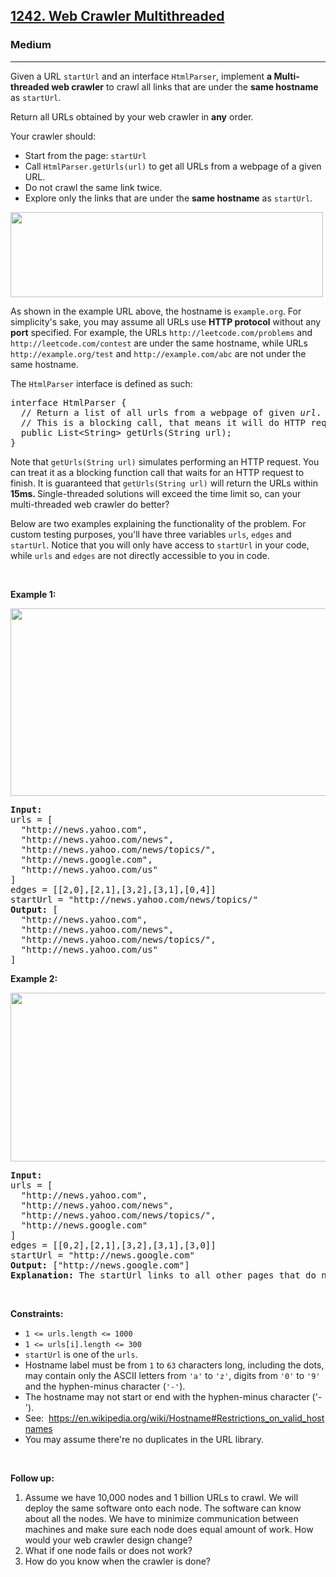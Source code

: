 <h2><a href="https://leetcode.com/problems/web-crawler-multithreaded/">1242. Web Crawler Multithreaded</a></h2><h3>Medium</h3><hr><div><p>Given a URL <code>startUrl</code> and an interface <code>HtmlParser</code>, implement <strong>a Multi-threaded web crawler</strong> to crawl all links that are under the <strong>same hostname</strong> as <code>startUrl</code>.</p>

<p>Return all URLs obtained by your web crawler in <strong>any</strong> order.</p>

<p>Your crawler should:</p>

<ul>
	<li>Start from the page: <code>startUrl</code></li>
	<li>Call <code>HtmlParser.getUrls(url)</code> to get all URLs from a webpage of a given URL.</li>
	<li>Do not crawl the same link twice.</li>
	<li>Explore only the links that are under the <strong>same hostname</strong> as <code>startUrl</code>.</li>
</ul>
<img alt="" src="https://assets.leetcode.com/uploads/2019/08/13/urlhostname.png" style="width: 500px; height: 136px;">
<p>As shown in the example URL above, the hostname is <code>example.org</code>. For simplicity's sake, you may assume all URLs use <strong>HTTP protocol</strong> without any <strong>port</strong> specified. For example, the URLs <code>http://leetcode.com/problems</code> and <code>http://leetcode.com/contest</code> are under the same hostname, while URLs <code>http://example.org/test</code> and <code>http://example.com/abc</code> are not under the same hostname.</p>

<p>The <code>HtmlParser</code> interface is defined as such:</p>

<pre>interface HtmlParser {
  // Return a list of all urls from a webpage of given <em>url</em>.
  // This is a blocking call, that means it will do HTTP request and return when this request is finished.
  public List&lt;String&gt; getUrls(String url);
}
</pre>

<p>Note that <code>getUrls(String url)</code> simulates performing an HTTP request. You can treat it as a blocking function call that waits for an HTTP request to finish. It is guaranteed that <code>getUrls(String url)</code> will return the URLs within <strong>15ms. </strong> Single-threaded solutions will exceed the time limit so, can your multi-threaded web crawler do better?</p>

<p>Below are two examples explaining the functionality of the problem. For custom testing purposes, you'll have three variables <code>urls</code>, <code>edges</code> and <code>startUrl</code>. Notice that you will only have access to <code>startUrl</code> in your code, while <code>urls</code> and <code>edges</code> are not directly accessible to you in code.</p>

<p>&nbsp;</p>
<p><strong>Example 1:</strong></p>

<p><img alt="" src="https://assets.leetcode.com/uploads/2019/10/23/sample_2_1497.png" style="width: 610px; height: 300px;"></p>

<pre><strong>Input:
</strong>urls = [
&nbsp; "http://news.yahoo.com",
&nbsp; "http://news.yahoo.com/news",
&nbsp; "http://news.yahoo.com/news/topics/",
&nbsp; "http://news.google.com",
&nbsp; "http://news.yahoo.com/us"
]
edges = [[2,0],[2,1],[3,2],[3,1],[0,4]]
startUrl = "http://news.yahoo.com/news/topics/"
<strong>Output:</strong> [
&nbsp; "http://news.yahoo.com",
&nbsp; "http://news.yahoo.com/news",
&nbsp; "http://news.yahoo.com/news/topics/",
&nbsp; "http://news.yahoo.com/us"
]
</pre>

<p><strong>Example 2:</strong></p>

<p><strong><img alt="" src="https://assets.leetcode.com/uploads/2019/10/23/sample_3_1497.png" style="width: 540px; height: 270px;"></strong></p>

<pre><strong>Input:</strong> 
urls = [
&nbsp; "http://news.yahoo.com",
&nbsp; "http://news.yahoo.com/news",
&nbsp; "http://news.yahoo.com/news/topics/",
&nbsp; "http://news.google.com"
]
edges = [[0,2],[2,1],[3,2],[3,1],[3,0]]
startUrl = "http://news.google.com"
<strong>Output:</strong> ["http://news.google.com"]
<strong>Explanation: </strong>The startUrl links to all other pages that do not share the same hostname.</pre>

<p>&nbsp;</p>
<p><strong>Constraints:</strong></p>

<ul>
	<li><code>1 &lt;= urls.length &lt;= 1000</code></li>
	<li><code>1 &lt;= urls[i].length &lt;= 300</code></li>
	<li><code>startUrl</code>&nbsp;is one of the <code>urls</code>.</li>
	<li>Hostname label must be from <code>1</code> to <code>63</code> characters long, including the dots, may contain only the ASCII letters from <code>'a'</code> to&nbsp;<code>'z'</code>, digits from <code>'0'</code> to <code>'9'</code> and the&nbsp;hyphen-minus&nbsp;character (<code>'-'</code>).</li>
	<li>The hostname may not start or end with&nbsp;the hyphen-minus character ('-').&nbsp;</li>
	<li>See:&nbsp;&nbsp;<a href="https://en.wikipedia.org/wiki/Hostname#Restrictions_on_valid_hostnames" target="_blank">https://en.wikipedia.org/wiki/Hostname#Restrictions_on_valid_hostnames</a></li>
	<li>You may assume there're&nbsp;no duplicates in the URL library.</li>
</ul>

<p>&nbsp;</p>
<p><strong>Follow up:</strong></p>

<ol>
	<li>Assume we have 10,000 nodes and 1 billion URLs to crawl. We will deploy the same software onto each node. The software can know about all the nodes. We have to minimize communication between machines and make sure each node does equal amount of work. How would your web crawler design change?</li>
	<li>What if one node fails or does not work?</li>
	<li>How do you know when the crawler is done?</li>
</ol>
</div>